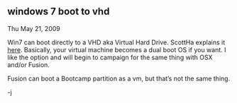 
windows 7 boot to vhd
---------------------

Thu May 21, 2009

Win7 can boot directly to a VHD aka Virtual Hard Drive. ScottHa explains
it
[here](http://www.hanselman.com/blog/LessVirtualMoreMachineWindows7AndTheMagicOfBootToVHD.aspx).
Basically, your virtual machine becomes a dual boot OS if you want. I
like the option and will begin to campaign for the same thing with OSX
and/or Fusion.

Fusion can boot a Bootcamp partition as a vm, but that’s not the same
thing.

-j
